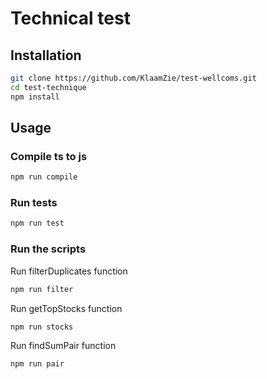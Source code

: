 # Technical test

## Installation

```bash
git clone https://github.com/KlaamZie/test-wellcoms.git
cd test-technique
npm install
```

## Usage

### Compile ts to js

```bash
npm run compile
```

### Run tests

```bash
npm run test
```

### Run the scripts

Run filterDuplicates function

```bash
npm run filter
```

Run getTopStocks function

```bash
npm run stocks
```

Run findSumPair function

```bash
npm run pair
```